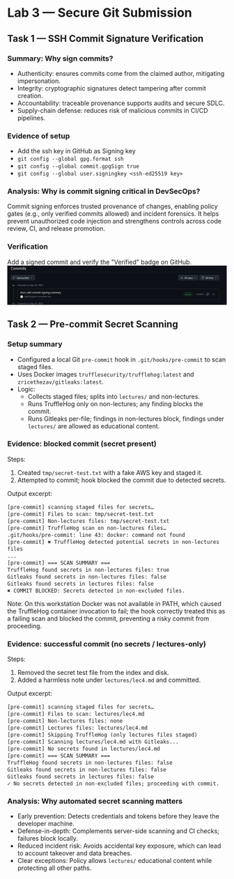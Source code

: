 # Lab 3 — Secure Git Submission

## Task 1 — SSH Commit Signature Verification

### Summary: Why sign commits?
- Authenticity: ensures commits come from the claimed author, mitigating impersonation.
- Integrity: cryptographic signatures detect tampering after commit creation.
- Accountability: traceable provenance supports audits and secure SDLC.
- Supply-chain defense: reduces risk of malicious commits in CI/CD pipelines.

### Evidence of setup
- Add the ssh key in GitHub as Signing key
- `git config --global gpg.format ssh`
- `git config --global commit.gpgSign true`
- `git config --global user.signingkey <ssh-ed25519 key>`

### Analysis: Why is commit signing critical in DevSecOps?
Commit signing enforces trusted provenance of changes, enabling policy gates (e.g., only verified commits allowed) and incident forensics. It helps prevent unauthorized code injection and strengthens controls across code review, CI, and release promotion.

### Verification
Add a signed commit and verify the "Verified" badge on GitHub.
![asset](/assets/lab3/git-verify-commit.png)

## Task 2 — Pre-commit Secret Scanning

### Setup summary
- Configured a local Git `pre-commit` hook in `.git/hooks/pre-commit` to scan staged files.
- Uses Docker images `trufflesecurity/trufflehog:latest` and `zricethezav/gitleaks:latest`.
- Logic:
  - Collects staged files; splits into `lectures/` and non-lectures.
  - Runs TruffleHog only on non-lectures; any finding blocks the commit.
  - Runs Gitleaks per-file; findings in non-lectures block, findings under `lectures/` are allowed as educational content.

### Evidence: blocked commit (secret present)
Steps:
1) Created `tmp/secret-test.txt` with a fake AWS key and staged it.
2) Attempted to commit; hook blocked the commit due to detected secrets.

Output excerpt:
```text
[pre-commit] scanning staged files for secrets…
[pre-commit] Files to scan: tmp/secret-test.txt
[pre-commit] Non-lectures files: tmp/secret-test.txt
[pre-commit] TruffleHog scan on non-lectures files…
.git/hooks/pre-commit: line 43: docker: command not found
[pre-commit] ✖ TruffleHog detected potential secrets in non-lectures files
...
[pre-commit] === SCAN SUMMARY ===
TruffleHog found secrets in non-lectures files: true
Gitleaks found secrets in non-lectures files: false
Gitleaks found secrets in lectures files: false
✖ COMMIT BLOCKED: Secrets detected in non-excluded files.
```

Note: On this workstation Docker was not available in PATH, which caused the TruffleHog container invocation to fail; the hook correctly treated this as a failing scan and blocked the commit, preventing a risky commit from proceeding.

### Evidence: successful commit (no secrets / lectures-only)
Steps:
1) Removed the secret test file from the index and disk.
2) Added a harmless note under `lectures/lec4.md` and committed.

Output excerpt:
```text
[pre-commit] scanning staged files for secrets…
[pre-commit] Files to scan: lectures/lec4.md
[pre-commit] Non-lectures files: none
[pre-commit] Lectures files: lectures/lec4.md
[pre-commit] Skipping TruffleHog (only lectures files staged)
[pre-commit] Scanning lectures/lec4.md with Gitleaks...
[pre-commit] No secrets found in lectures/lec4.md
[pre-commit] === SCAN SUMMARY ===
TruffleHog found secrets in non-lectures files: false
Gitleaks found secrets in non-lectures files: false
Gitleaks found secrets in lectures files: false
✓ No secrets detected in non-excluded files; proceeding with commit.
```

### Analysis: Why automated secret scanning matters
- Early prevention: Detects credentials and tokens before they leave the developer machine.
- Defense-in-depth: Complements server-side scanning and CI checks; failures block locally.
- Reduced incident risk: Avoids accidental key exposure, which can lead to account takeover and data breaches.
- Clear exceptions: Policy allows `lectures/` educational content while protecting all other paths.